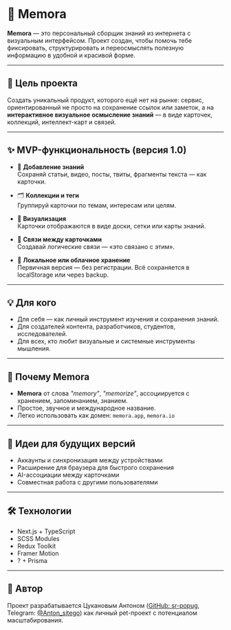 # 🧠 Memora

**Memora** — это персональный сборщик знаний из интернета с визуальным интерфейсом. Проект создан, чтобы помочь тебе фиксировать, структурировать и переосмыслять полезную информацию в удобной и красивой форме.

---

## 🚀 Цель проекта

Создать уникальный продукт, которого ещё нет на рынке: сервис, ориентированный не просто на сохранение ссылок или заметок, а на **интерактивное визуальное осмысление знаний** — в виде карточек, коллекций, интеллект-карт и связей.

---

## ✨ MVP-функциональность (версия 1.0)

- 📌 **Добавление знаний**  
  Сохраняй статьи, видео, посты, твиты, фрагменты текста — как карточки.

- 🗂 **Коллекции и теги**  
  Группируй карточки по темам, интересам или целям.

- 🎨 **Визуализация**  
  Карточки отображаются в виде доски, сетки или карты знаний.

- 🔗 **Связи между карточками**  
  Создавай логические связи — «это связано с этим».

- 💾 **Локальное или облачное хранение**  
  Первичная версия — без регистрации. Всё сохраняется в localStorage или через backup.

---

## 💡 Для кого

- Для себя — как личный инструмент изучения и сохранения знаний.
- Для создателей контента, разработчиков, студентов, исследователей.
- Для всех, кто любит визуальные и системные инструменты мышления.

---

## 🎯 Почему Memora

- **Memora** от слова _"memory"_, _"memorize"_, ассоциируется с хранением, запоминанием, знанием.
- Простое, звучное и международное название.
- Легко использовать как домен: `memora.app`, `memora.io`

---

## 📌 Идеи для будущих версий

- Аккаунты и синхронизация между устройствами
- Расширение для браузера для быстрого сохранения
- AI-ассоциации между карточками
- Совместная работа с другими пользователями

---

## 🛠️ Технологии

- Next.js + TypeScript
- SCSS Modules
- Redux Toolkit
- Framer Motion
- ? + Prisma

---

## 🧪 Автор

Проект разрабатывается Цукановым Антоном ([GitHub: sr-popug](https://github.com/sr-popug), Telegram: [@Anton_sitego](https://t.me/Anton_sitego)) как личный pet-проект с потенциалом масштабирования.
